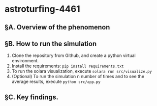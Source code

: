 # astroturfing-4461

## §A. Overview of the phenomenon 

## §B. How to run the simulation
1. Clone the repository from Github, and create a python virtual environment.
2. Install the requirements: `pip install requirements.txt`
3. To run the solara visualization, execute `solara run src/visualize.py`
4. (Optional) To run the simulation n number of times and to see the average results, execute `python src/app.py`

## §C. Key findings.
